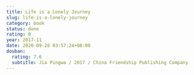 ```yaml
---
title: Life is a Lonely Journey
slug: life-is-a-lonely-journey
category: book
status: done
rating: 0
year: 2017-11
date: 2020-09-28 03:57:24+08:00
douban:
  rating: 7.6
  subtitle: Jia Pingwa / 2017 / China Friendship Publishing Company
---
```



